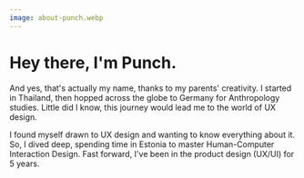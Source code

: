 ```yaml
---
image: about-punch.webp
---
```


# Hey there, I'm Punch.

And yes, that's actually my name, thanks to my parents' creativity. I started in Thailand, then hopped across the globe to Germany for Anthropology studies. Little did I know, this journey would lead me to the world of UX design.

I found myself drawn to UX design and wanting to know everything about it. So, I dived deep, spending time in Estonia to master Human-Computer Interaction Design. Fast forward, I've been in the product design (UX/UI) for 5 years.